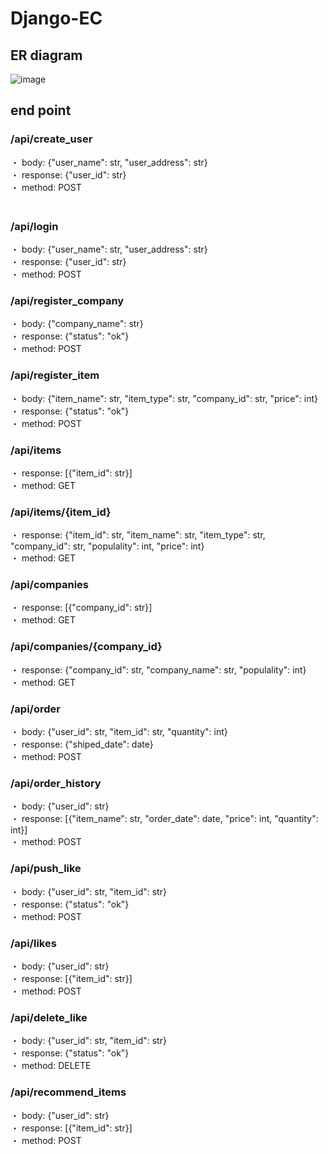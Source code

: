 # Django-EC

## ER diagram

![image](https://user-images.githubusercontent.com/79680980/210130353-713ed911-4148-485f-a407-effb3a9d8108.png)


## end point

### /api/create_user
・ body: {"user_name": str, "user_address": str}  
・ response: {"user_id": str}  
・ method: POST  
　　   
### /api/login
・ body: {"user_name": str, "user_address": str}  
・ response: {"user_id": str}  
・ method: POST  
  
### /api/register_company  
・ body: {"company_name": str}  
・ response: {"status": "ok"}  
・ method: POST  
  
### /api/register_item  
・ body: {"item_name": str, "item_type": str, "company_id": str, "price": int}  
・ response: {"status": "ok"}  
・ method: POST  

### /api/items
・ response: [{"item_id": str}]  
・ method: GET  
  
### /api/items/{item_id}
・ response: {"item_id": str, "item_name": str, "item_type": str, "company_id": str, "populality": int, "price": int}  
・ method: GET  
  
### /api/companies  
・ response: [{"company_id": str}]  
・ method: GET  
  
### /api/companies/{company_id}
・ response: {"company_id": str, "company_name": str, "populality": int}  
・ method: GET  
  
### /api/order
・ body: {"user_id": str, "item_id": str, "quantity": int}  
・ response: {"shiped_date": date}  
・ method: POST  
  
### /api/order_history  
・ body: {"user_id": str}  
・ response: [{"item_name": str, "order_date": date, "price": int, "quantity": int}]  
・ method: POST  
  
### /api/push_like
・ body: {"user_id": str, "item_id": str}  
・ response: {"status": "ok"}  
・ method: POST  
  
### /api/likes
・ body: {"user_id": str}  
・ response: [{"item_id": str}]  
・ method: POST  
  
### /api/delete_like
・ body: {"user_id": str, "item_id": str}  
・ response: {"status": "ok"}  
・ method: DELETE  
  
### /api/recommend_items
・ body: {"user_id": str}  
・ response: [{"item_id": str}]  
・ method: POST 

